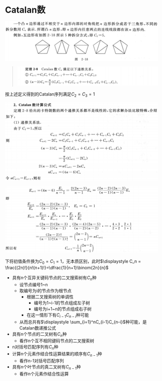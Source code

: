 # Catalan数

![](assets/calatan-geometry.png)

> ![](assets/calatan-thm2-8.png)

按上述定义得到的Catalan序列满足$C_2=C_3=1$

![](assets/calatan-cal1.png)

![](assets/calatan-cal2.png)

下将初值条件换为$C_0=C_1=1$，无本质区别，此时$\displaystyle C_n = \frac{(2n)!}{n!(n+1)!}=\dfrac{1}{n+1}\binom{2n}{n}$

- 具有n个互异关键码节点的二叉搜索树有$C_n$种
	- 设节点编号1~n
	- 取编号为i的节点作为根节点
		- 根据二叉搜索树的单调性
			- 编号为1~i-1的节点组成左子树
			- 编号为i+1~n的节点组成右子树
		- 在这一情形下有$C_{i-1}C_{n-i}$种可能
	- 从而总共有$\displaystyle \sum_{i=1}^nC_{i-1}C_{n-i}$种可能，是Catalan数递推公式
- 具有n个节点的二叉树有$C_n$种
	- 看作n个互不相同键码节点的二叉搜索树
- n对括号匹配序列有$C_n$种
- 计算n个元素作结合性运算结果的顺序有$C_{n-1}$种
	- 看作n-1对括号匹配序列
- 具有n个叶节点的真二叉树有$C_{n-1}$种
	- 看作n个元素作结合性运算
